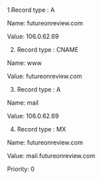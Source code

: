 


1.Record type : A

Name: futureonreview.com

Value: 106.0.62.69



2. Record type : CNAME

Name: www

Value: futureonreview.com



3. Record type : A

Name: mail

Value: 106.0.62.69



4. Record type : MX

Name: futureonreview.com

Value: mail.futureonreview.com

Priority: 0
